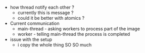 - how thread notify each other ?
  - currently this is message ?
  - could it be better with atomics ?
- Current communication
  - main-thread - asking workers to process part of the image
  - worker - telling main-thread the process is completed
- issue with the setup
  - i copy the whole thing SO SO much
